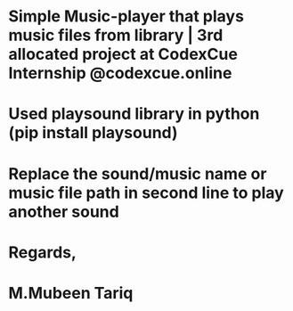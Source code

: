 # Simple Music-player that plays music files from library | 3rd allocated project at CodexCue Internship @codexcue.online
# Used playsound library in python (pip install playsound)
# Replace the sound/music name or music file path in second line to play another sound
# Regards,
# M.Mubeen Tariq
